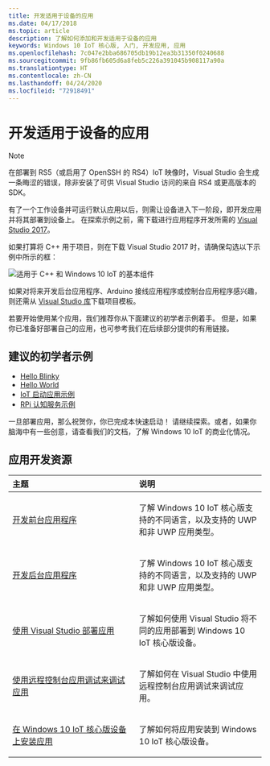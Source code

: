 ```yaml
---
title: 开发适用于设备的应用
ms.date: 04/17/2018
ms.topic: article
description: 了解如何添加和开发适用于设备的应用
keywords: Windows 10 IoT 核心版, 入门, 开发应用, 应用
ms.openlocfilehash: 7c047e2bba686705db19b12ea3b31350f0240688
ms.sourcegitcommit: 9fb86fb605d6a8feb5c226a391045b908117a90a
ms.translationtype: HT
ms.contentlocale: zh-CN
ms.lasthandoff: 04/24/2020
ms.locfileid: "72918491"
---
```

# <a name="develop-an-app-for-your-device"></a>开发适用于设备的应用

> [!NOTE]
> 在部署到 RS5（或启用了 OpenSSH 的 RS4）IoT 映像时，Visual Studio 会生成一条晦涩的错误，除非安装了可供 Visual Studio 访问的来自 RS4 或更高版本的 SDK。

有了一个工作设备并可运行默认应用以后，则需让设备进入下一阶段，即开发应用并将其部署到设备上。 在探索示例之前，需下载进行应用程序开发所需的 [Visual Studio 2017](https://www.visualstudio.com/downloads/)。

如果打算将 C++ 用于项目，则在下载 Visual Studio 2017 时，请确保勾选以下示例中所示的框：

![适用于 C++ 和 Windows 10 IoT 的基本组件](../../media/DevelopApp/VS-CPP.jpg)

如果对将来开发后台应用程序、Arduino 接线应用程序或控制台应用程序感兴趣，则还需从 [Visual Studio 库](https://marketplace.visualstudio.com/items?itemName=MicrosoftIoT.WindowsIoTCoreProjectTemplatesforVS15)下载项目模板。


若要开始使用某个应用，我们推荐你从下面建议的初学者示例着手。 但是，如果你已准备好部署自己的应用，也可参考我们在后续部分提供的有用链接。

## <a name="suggested-starter-samples"></a>建议的初学者示例

* [Hello Blinky](https://github.com/Microsoft/Windows-iotcore-samples/tree/develop/Samples/HelloBlinky)
* [Hello World](https://github.com/Microsoft/Windows-iotcore-samples/tree/develop/Samples/HelloWorld)
* [IoT 启动应用示例](https://github.com/Microsoft/Windows-iotcore-samples/tree/develop/Samples/IoTStartApp)
* [RPi 认知服务示例](https://github.com/Microsoft/Windows-iotcore-samples/tree/develop/Samples/RPiCognitiveService) 



一旦部署应用，那么祝贺你，你已完成本快速启动！ 请继续探索。或者，如果你脑海中有一些创意，请查看我们的文档，了解 Windows 10 IoT 的商业化情况。 

## <a name="app-development-resources"></a>应用开发资源

<table>
<colgroup>
<col width="50%" />
<col width="50%" />
</colgroup>
<thead>
<tr class="header">
<th align="left">主题</th>
<th align="left">说明</th>
</tr>
</thead>
<tbody>

<tr class="odd">
<td align="left"><p><a href="../../develop-your-app/buildingappsforiotcore.md" data-raw-source="[Developing foreground applications](../../develop-your-app/buildingappsforiotcore.md)">开发前台应用程序</a></p></td>
<td align="left"><p>了解 Windows 10 IoT 核心版支持的不同语言，以及支持的 UWP 和非 UWP 应用类型。</p></td>
</tr>

<tr class="odd">
<td align="left"><p><a href="../../develop-your-app/backgroundapplications.md" data-raw-source="[Developing background applications](../../develop-your-app/backgroundapplications.md)">开发后台应用程序</a></p></td>
<td align="left"><p>了解 Windows 10 IoT 核心版支持的不同语言，以及支持的 UWP 和非 UWP 应用类型。</p></td>
</tr>

<tr class="odd">
<td align="left"><p><a href="../../develop-your-app/appdeployment.md" data-raw-source="[Deploy an App with Visual Studio](../../develop-your-app/appdeployment.md)">使用 Visual Studio 部署应用</a></p></td>
<td align="left"><p>了解如何使用 Visual Studio 将不同的应用部署到 Windows 10 IoT 核心版设备。</p></td>
</tr>

<tr class="odd">
<td align="left"><p><a href="../../develop-your-app/remotedebugging.md" data-raw-source="[Debug your app using Remote Console App Debugging](../../develop-your-app/remotedebugging.md)">使用远程控制台应用调试来调试应用</a></p></td>
<td align="left"><p>了解如何在 Visual Studio 中使用远程控制台应用调试来调试应用。</p></td>
</tr>

<tr class="odd">
<td align="left"><p><a href="../../develop-your-app/appinstaller.md" data-raw-source="[Install your app on your Windows 10 IoT Core device](../../develop-your-app/appinstaller.md)">在 Windows 10 IoT 核心版设备上安装应用</a></p></td>
<td align="left"><p>了解如何将应用安装到 Windows 10 IoT 核心版设备。</p></td>
</tr>

</tbody>
</table>
